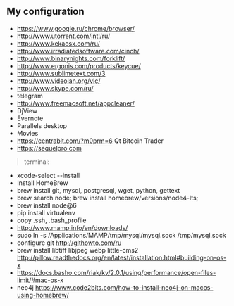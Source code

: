 
My configuration
----------------

- https://www.google.ru/chrome/browser/
- http://www.utorrent.com/intl/ru/
- http://www.kekaosx.com/ru/
- http://www.irradiatedsoftware.com/cinch/
- http://www.binarynights.com/forklift/
- http://www.ergonis.com/products/keycue/
- http://www.sublimetext.com/3
- http://www.videolan.org/vlc/
- http://www.skype.com/ru/
- telegram
- http://www.freemacsoft.net/appcleaner/
- DjView
- Evernote
- Parallels desktop
- Movies
- https://centrabit.com/?m0prm=6 Qt Bitcoin Trader
- https://sequelpro.com

> terminal:

- xcode-select --install
- Install HomeBrew
- brew install git, mysql, postgresql, wget, python, gettext
- brew search node; brew install homebrew/versions/node4-lts; 
- brew install node@6
- pip install virtualenv
- copy .ssh, .bash_profile
- http://www.mamp.info/en/downloads/
- sudo ln -s /Applications/MAMP/tmp/mysql/mysql.sock /tmp/mysql.sock
- configure git http://githowto.com/ru
- brew install libtiff libjpeg webp little-cms2 http://pillow.readthedocs.org/en/latest/installation.html#building-on-os-x
- https://docs.basho.com/riak/kv/2.0.1/using/performance/open-files-limit/#mac-os-x
- neo4j https://www.code2bits.com/how-to-install-neo4j-on-macos-using-homebrew/
